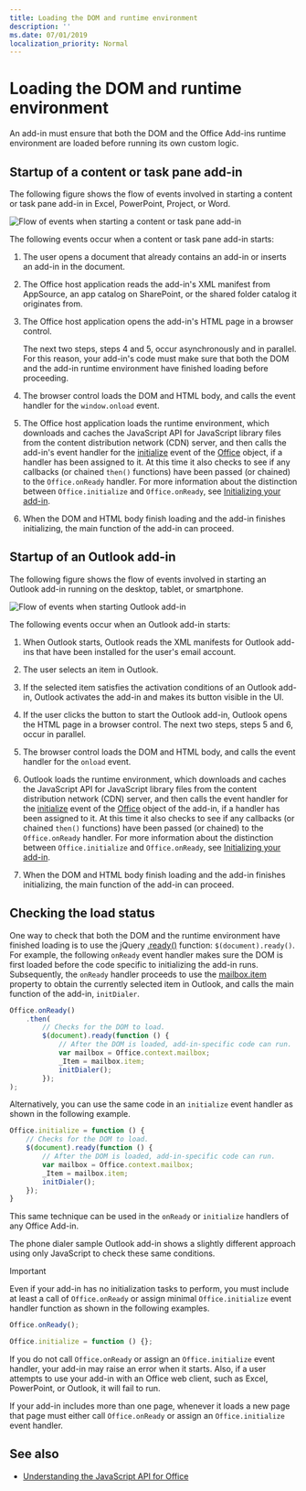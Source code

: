 ```yaml
---
title: Loading the DOM and runtime environment
description: ''
ms.date: 07/01/2019
localization_priority: Normal
---
```



# Loading the DOM and runtime environment

An add-in must ensure that both the DOM and the Office Add-ins runtime environment are loaded before running its own custom logic.

## Startup of a content or task pane add-in

The following figure shows the flow of events involved in starting a content or task pane add-in in Excel, PowerPoint, Project, or Word.

![Flow of events when starting a content or task pane add-in](../images/office15-app-sdk-loading-dom-agave-runtime.png)

The following events occur when a content or task pane add-in starts:

1. The user opens a document that already contains an add-in or inserts an add-in in the document.

2. The Office host application reads the add-in's XML manifest from AppSource, an app catalog on SharePoint, or the shared folder catalog it originates from.

3. The Office host application opens the add-in's HTML page in a browser control.

    The next two steps, steps 4 and 5, occur asynchronously and in parallel. For this reason, your add-in's code must make sure that both the DOM and the add-in runtime environment have finished loading before proceeding.

4. The browser control loads the DOM and HTML body, and calls the event handler for the `window.onload` event.

5. The Office host application loads the runtime environment, which downloads and caches the JavaScript API for JavaScript library files from the content distribution network (CDN) server, and then calls the add-in's event handler for the [initialize](/javascript/api/office#office-initialize-reason-) event of the [Office](/javascript/api/office) object, if a handler has been assigned to it. At this time it also checks to see if any callbacks (or chained `then()` functions) have been passed (or chained) to the `Office.onReady` handler. For more information about the distinction between `Office.initialize` and `Office.onReady`, see [Initializing your add-in](/office/dev/add-ins/develop/understanding-the-javascript-api-for-office#initializing-your-add-in).

6. When the DOM and HTML body finish loading and the add-in finishes initializing, the main function of the add-in can proceed.


## Startup of an Outlook add-in

The following figure shows the flow of events involved in starting an Outlook add-in running on the desktop, tablet, or smartphone.

![Flow of events when starting Outlook add-in](../images/outlook15-loading-dom-agave-runtime.png)

The following events occur when an Outlook add-in starts:

1. When Outlook starts, Outlook reads the XML manifests for Outlook add-ins that have been installed for the user's email account.

2. The user selects an item in Outlook.

3. If the selected item satisfies the activation conditions of an Outlook add-in, Outlook activates the add-in and makes its button visible in the UI.

4. If the user clicks the button to start the Outlook add-in, Outlook opens the HTML page in a browser control. The next two steps, steps 5 and 6, occur in parallel.

5. The browser control loads the DOM and HTML body, and calls the event handler for the `onload` event.

6. Outlook loads the runtime environment, which downloads and caches the JavaScript API for JavaScript library files from the content distribution network (CDN) server, and then calls the event handler for the [initialize](/javascript/api/office#office-initialize-reason-) event of the [Office](/javascript/api/office) object of the add-in, if a handler has been assigned to it. At this time it also checks to see if any callbacks (or chained `then()` functions) have been passed (or chained) to the `Office.onReady` handler. For more information about the distinction between `Office.initialize` and `Office.onReady`, see [Initializing your add-in](/office/dev/add-ins/develop/understanding-the-javascript-api-for-office#initializing-your-add-in).

7. When the DOM and HTML body finish loading and the add-in finishes initializing, the main function of the add-in can proceed.


## Checking the load status

One way to check that both the DOM and the runtime environment have finished loading is to use the jQuery [.ready()](https://api.jquery.com/ready/) function: `$(document).ready()`. For example, the following `onReady` event handler makes sure the DOM is first loaded before the code specific to initializing the add-in runs. Subsequently, the `onReady` handler proceeds to use the [mailbox.item](/javascript/api/outlook/office.mailbox) property to obtain the currently selected item in Outlook, and calls the main function of the add-in, `initDialer`.

```js
Office.onReady()
    .then(
        // Checks for the DOM to load.
        $(document).ready(function () {
            // After the DOM is loaded, add-in-specific code can run.
            var mailbox = Office.context.mailbox;
            _Item = mailbox.item;
            initDialer();
        });
);
```

Alternatively, you can use the same code in an `initialize` event handler as shown in the following example.

```js
Office.initialize = function () {
    // Checks for the DOM to load.
    $(document).ready(function () {
        // After the DOM is loaded, add-in-specific code can run.
        var mailbox = Office.context.mailbox;
        _Item = mailbox.item;
        initDialer();
    });
}
```

This same technique can be used in the `onReady` or `initialize` handlers of any Office Add-in.

The phone dialer sample Outlook add-in shows a slightly different approach using only JavaScript to check these same conditions. 

> [!IMPORTANT]
> Even if your add-in has no initialization tasks to perform, you must include at least a call of `Office.onReady` or assign minimal `Office.initialize` event handler function as shown in the following examples.
>
>```js
>Office.onReady();
>```
>
>```js
>Office.initialize = function () {};
>```
>
> If you do not call `Office.onReady` or assign an `Office.initialize` event handler, your add-in may raise an error when it starts. Also, if a user attempts to use your add-in with an Office web client, such as Excel, PowerPoint, or Outlook, it will fail to run.
>
> If your add-in includes more than one page, whenever it loads a new page that page must either call `Office.onReady` or assign an `Office.initialize` event handler.

## See also

- [Understanding the JavaScript API for Office](understanding-the-javascript-api-for-office.md)
